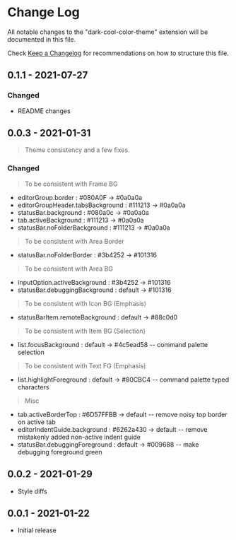 Change Log
==========

All notable changes to the "dark-cool-color-theme" extension will be documented in this file.

Check [Keep a Changelog](http://keepachangelog.com/) for recommendations on how to structure this file.

0.1.1 - 2021-07-27
------------------

### Changed

- README changes

0.0.3 - 2021-01-31
------------------

> Theme consistency and a few fixes.

### Changed

> To be consistent with Frame BG

- editorGroup.border                  : #080A0F    ->  #0a0a0a
- editorGroupHeader.tabsBackground    : #111213    ->  #0a0a0a
- statusBar.background                : #080a0c    ->  #0a0a0a
- tab.activeBackground                : #111213    ->  #0a0a0a
- statusBar.noFolderBackground        : #111213    ->  #0a0a0a

> To be consistent with Area Border

- statusBar.noFolderBorder            : #3b4252    ->  #101316

> To be consistent with Area BG

- inputOption.activeBackground        : #3b4252    ->  #101316
- statusBar.debuggingBackground       : default    ->  #101316

> To be consistent with Icon BG (Emphasis)

- statusBarItem.remoteBackground      : default    ->  #88c0d0

> To be consistent with Item BG (Selection)

- list.focusBackground                : default    ->  #4c5ead58  -- command palette selection

> To be consistent with Text FG (Emphasis)

- list.highlightForeground            : default    ->  #80CBC4    -- command palette typed characters

> Misc

- tab.activeBorderTop                 : #6D57FFBB  ->  default    -- remove noisy top border on active tab
- editorIndentGuide.background        : #6262a430  ->  default    -- remove mistakenly added non-active indent guide
- statusBar.debuggingForeground       : default    ->  #009688    -- make debugging foreground green


0.0.2 - 2021-01-29
------------------

- Style diffs

0.0.1 - 2021-01-22
------------------

- Initial release
